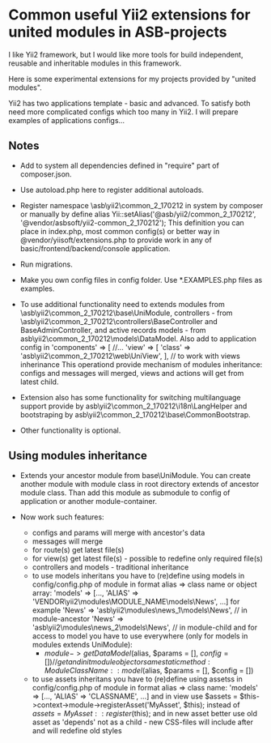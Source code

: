 
Common useful Yii2 extensions for united modules in ASB-projects
================================================================

I like Yii2 framework, but I would like more tools
for build independent, reusable and inheritable modules in this framework.

Here is some experimental extensions for my projects provided by "united modules".

Yii2 has two applications template - basic and advanced.
To satisfy both need more complicated configs which too many in Yii2.
I will prepare examples of applications configs...

Notes
-----
* Add to system all dependencies defined in "require" part of composer.json.

* Use autoload.php here to register additional autoloads.

* Register namespace \asb\yii2\common_2_170212 in system by composer or manually by define alias
  Yii::setAlias('@asb/yii2/common_2_170212', '@vendor/asbsoft/yii2-common_2_170212');
  This definition you can place in index.php, most common config(s)
  or better way in @vendor/yiisoft/extensions.php to provide work
  in any of basic/frontend/backend/console application.

* Run migrations.

* Make you own config files in config folder.
  Use *.EXAMPLES.php files as examples.

* To use additional functionality need to extends modules from \asb\yii2\common_2_170212\base\UniModule,
  controllers - from \asb\yii2\common_2_170212\controllers\BaseController and BaseAdminController,
  and active records models - from asb\yii2\common_2_170212\models\DataModel.
  Also add to application config in 'components' => [ //...
      'view' => [
          'class' => 'asb\yii2\common_2_170212\web\UniView',
      ], // to work with views inherinance
  This operationd provide mechanism of modules inheritance:
  configs and messages will merged, views and actions will get from latest child.

* Extension also has some functionality for switching multilanguage support provide by
  asb\yii2\common_2_170212\i18n\LangHelper and bootstraping by asb\yii2\common_2_170212\base\CommonBootstrap.

* Other functionality is optional.

Using modules inheritance
-------------------------
* Extends your ancestor module from base\UniModule.
  You can create another module with module class in root directory extends of ancestor module class.
  Than add this module as submodule to config of application or another module-container.

* Now work such features:
  - configs and params will merge with ancestor's data
  - messages will merge
  - for route(s) get latest file(s) 
  - for view(s) get latest file(s) - possible to redefine only required file(s)
  - controllers and models - traditional inheritance
  - to use models inheritans you have to (re)define using models in config/config.php of module
    in format alias => class name or object array:
      'models' => [..., 'ALIAS' => 'VENDOR\yii2\modules\MODULE_NAME\models\News', ...]
    for example
      'News' => 'asb\yii2\modules\news_1\models\News', // in module-ancestor
      'News' => 'asb\yii2\modules\news_2\models\News', // in module-child
    and for access to model you have to use everywhere (only for models in modules extends UniModule):
    - $module->getDataModel($alias, $params = [], $config = []) // get and init module object
      or same static method: ModuleClassName::model($alias, $params = [], $config = [])
  - to use assets inheritans you have to (re)define using assetss in config/config.php of module
    in format alias => class name:
      'models' => [..., 'ALIAS' => 'CLASSNAME', ...]
    and in view use $assets = $this->context->module->registerAsset('MyAsset', $this);
    instead of $assets = MyAsset::register($this);
    and in new asset better use old asset as 'depends' not as a child -
    new CSS-files will include after and will redefine old styles

